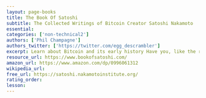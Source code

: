 ```yaml
---
layout: page-books
title: The Book Of Satoshi
subtitle: The Collected Writings of Bitcoin Creator Satoshi Nakamoto
essential: 
categories: ['non-technical2']
authors: ['Phil Champagne']
authors_twitter: ['https://twitter.com/egg_descrambler']
excerpt: Learn about Bitcoin and its early history Have you, like the rest of the world, speculated as to the identity of Satoshi Nakamoto, anonymous creator of Bitcoin. The world’s first cryptocurrency, Bitcoin went online in 2009 and has since revolutionized our concepts of currency and money.
resource_url: https://www.bookofsatoshi.com/
amazon_url: https://www.amazon.com/dp/0996061312
wikipedia_url: 
free_url: https://satoshi.nakamotoinstitute.org/
rating_order: 
lesson: 
---
```

